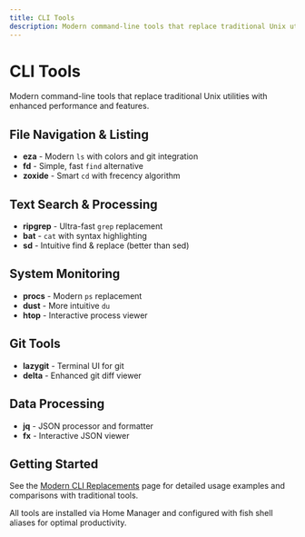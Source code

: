 ```yaml
---
title: CLI Tools
description: Modern command-line tools that replace traditional Unix utilities
---
```


# CLI Tools

Modern command-line tools that replace traditional Unix utilities with enhanced performance and features.

## File Navigation & Listing

- **eza** - Modern `ls` with colors and git integration
- **fd** - Simple, fast `find` alternative  
- **zoxide** - Smart `cd` with frecency algorithm

## Text Search & Processing

- **ripgrep** - Ultra-fast `grep` replacement
- **bat** - `cat` with syntax highlighting
- **sd** - Intuitive find & replace (better than sed)

## System Monitoring

- **procs** - Modern `ps` replacement
- **dust** - More intuitive `du`
- **htop** - Interactive process viewer

## Git Tools

- **lazygit** - Terminal UI for git
- **delta** - Enhanced git diff viewer

## Data Processing

- **jq** - JSON processor and formatter
- **fx** - Interactive JSON viewer

## Getting Started

See the [Modern CLI Replacements](./modern-replacements/) page for detailed usage examples and comparisons with traditional tools.

All tools are installed via Home Manager and configured with fish shell aliases for optimal productivity.